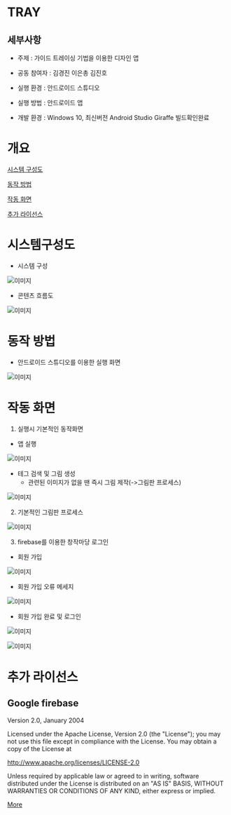 # TRAY
## 세부사항
- 주제 : 가이드 트레이싱 기법을 이용한 디자인 앱

- 공동 참여자 : 김경진 이은총 김진호

- 실행 환경 : 안드로이드 스튜디오

- 실행 방법 : 안드로이드 앱

- 개발 환경 : Windows 10, 최신버전 Android Studio Giraffe 빌드확인완료

# 개요

[시스템 구성도](#시스템구성도)

[동작 방법](#동작-방법)

[작동 화면](#작동-화면)

[추가 라이선스](#추가-라이선스)

# 시스템구성도

- 시스템 구성

![이미지](./images/Sys.png)

- 콘텐츠 흐름도

![이미지](./images/Flowchart.png)

# 동작 방법
- 안드로이드 스튜디오를 이용한 실행 화면

![이미지](./images/10.gif)

# 작동 화면

1. 실행시 기본적인 동작화면

- 앱 실행

![이미지](./images/1.gif)

* 테그 검색 및 그림 생성
  * 관련된 이미지가 없을 땐 즉시 그림 제작(->그림판 프로세스)

![이미지](./images/2.gif)

2. 기본적인 그림판 프로세스

![이미지](./images/7.gif)

3. firebase를 이용한 창작마당 로그인

- 회원 가입

![이미지](./images/3.gif)

- 회원 가입 오류 메세지

![이미지](./images/4.gif)

- 회원 가입 완료 및 로그인

![이미지](./images/5.gif)

![이미지](./images/6.gif)


# 추가 라이선스
## Google firebase
Version 2.0, January 2004

Licensed under the Apache License, Version 2.0 (the "License"); you may not use this file except in compliance with the License. You may obtain a copy of the License at

http://www.apache.org/licenses/LICENSE-2.0

Unless required by applicable law or agreed to in writing, software distributed under the License is distributed on an "AS IS" BASIS, WITHOUT WARRANTIES OR CONDITIONS OF ANY KIND, either express or implied.

[More](https://github.com/firebase/quickstart-android/blob/master/LICENSE)
